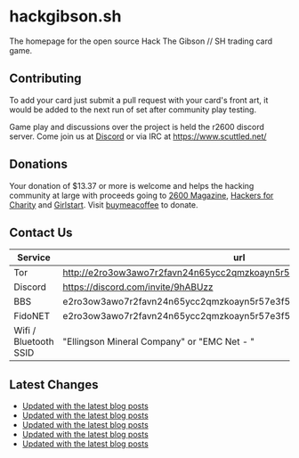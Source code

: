 # hackgibson.sh
The homepage for the open source Hack The Gibson // SH trading card game.


## Contributing

To add your card just submit a pull request with your card's front art, it would be added to the next run of set after community play testing.

Game play and discussions over the project is held the r2600 discord server. Come join us at [Discord](https://discord.com/invite/9hABUzz) or via IRC at https://www.scuttled.net/


## Donations

Your donation of $13.37 or more is welcome and helps the hacking community at large with proceeds going to [2600 Magazine](https://2600.com/), [Hackers for Charity](https://hackersforcharity.org) and [Girlstart](https://girlstart.org).  Visit [buymeacoffee](https://www.buymeacoffee.com/hackgibson.sh) to donate.


## Contact Us

Service | url
-|-
Tor | http://e2ro3ow3awo7r2favn24n65ycc2qmzkoayn5r57e3f56nvjwdcgg32ad.onion
Discord | https://discord.com/invite/9hABUzz
BBS | e2ro3ow3awo7r2favn24n65ycc2qmzkoayn5r57e3f56nvjwdcgg32ad.onion:23
FidoNET | e2ro3ow3awo7r2favn24n65ycc2qmzkoayn5r57e3f56nvjwdcgg32ad.onion:24554
Wifi / Bluetooth SSID | "Ellingson Mineral Company" or "EMC Net - <fidonet address>"

## Latest Changes
<!-- BLOG-POST-LIST:START -->
- [Updated with the latest blog posts](https://github.com/DFW2600/hackgibson.sh/commit/e115642bf6b5c68d8101fb49e0c8cd5a73db5944)
- [Updated with the latest blog posts](https://github.com/DFW2600/hackgibson.sh/commit/9b8635cf32f17b7ba92072c07ac0b1ce53bd491d)
- [Updated with the latest blog posts](https://github.com/DFW2600/hackgibson.sh/commit/8847b313c82e39daad966f3549f638e5b8d81894)
- [Updated with the latest blog posts](https://github.com/DFW2600/hackgibson.sh/commit/fdb5f3d1c13db7e18459b58c28c0405e43bfe0cd)
- [Updated with the latest blog posts](https://github.com/DFW2600/hackgibson.sh/commit/80a60ccc2270dcd010e932e7ee4b31f13b611bbb)
<!-- BLOG-POST-LIST:END -->
